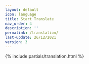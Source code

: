 ```yaml
---
layout: default
icon: language
title: Start Translate
nav_order: 4
description: ''
permalink: /translation/
last-update: 26/12/2021
version: 3
---
```


{% include partials/translation.html %}
